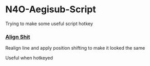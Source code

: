 # N4O-Aegisub-Script
Trying to make some useful script hotkey

### [Align Shit](nao.AlignShit.moon)
Realign line and apply position shifting to make it looked the same

Useful when hotkeyed